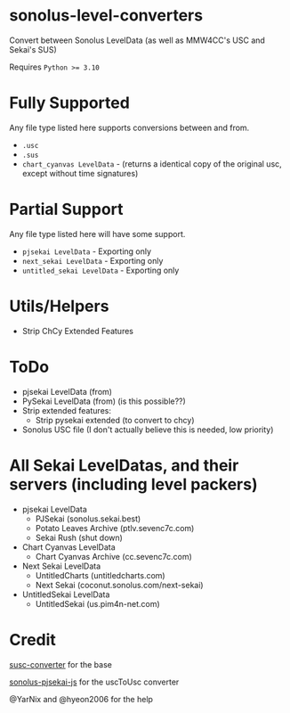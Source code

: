 # sonolus-level-converters
Convert between Sonolus LevelData (as well as MMW4CC's USC and Sekai's SUS)

Requires `Python >= 3.10`

# Fully Supported
Any file type listed here supports conversions between and from.
- `.usc`
- `.sus`
- `chart_cyanvas LevelData` - (returns a identical copy of the original usc, except without time signatures)

# Partial Support
Any file type listed here will have some support.
- `pjsekai LevelData` - Exporting only
- `next_sekai LevelData` - Exporting only
- `untitled_sekai LevelData` - Exporting only

# Utils/Helpers
- Strip ChCy Extended Features

# ToDo
- pjsekai LevelData (from)
- PySekai LevelData (from) (is this possible??)
- Strip extended features:
    - Strip pysekai extended (to convert to chcy)
- Sonolus USC file (I don't actually believe this is needed, low priority)

# All Sekai LevelDatas, and their servers (including level packers)
- pjsekai LevelData
    - PJSekai (sonolus.sekai.best)
    - Potato Leaves Archive (ptlv.sevenc7c.com)
    - Sekai Rush (shut down)
- Chart Cyanvas LevelData
    - Chart Cyanvas Archive (cc.sevenc7c.com)
- Next Sekai LevelData
    - UntitledCharts (untitledcharts.com)
    - Next Sekai (coconut.sonolus.com/next-sekai)
- UntitledSekai LevelData
    - UntitledSekai (us.pim4n-net.com)

# Credit
[susc-converter](https://github.com/Kyonkrnk/susc-converter/) for the base

[sonolus-pjsekai-js](https://github.com/hyeon2006/sonolus-pjsekai-js/blob/main/lib/src/usc/revert.ts) for the uscToUsc converter

@YarNix and @hyeon2006 for the help